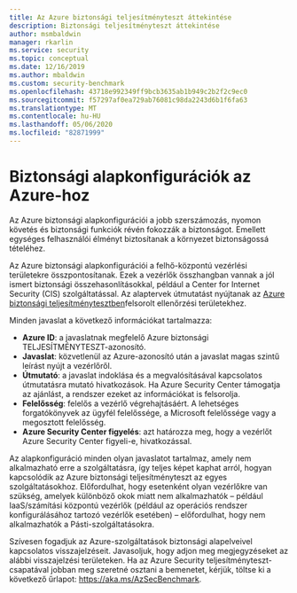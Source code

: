 ```yaml
---
title: Az Azure biztonsági teljesítményteszt áttekintése
description: Biztonsági teljesítményteszt áttekintése
author: msmbaldwin
manager: rkarlin
ms.service: security
ms.topic: conceptual
ms.date: 12/16/2019
ms.author: mbaldwin
ms.custom: security-benchmark
ms.openlocfilehash: 43718e992349ff9bcb3635ab1b949c2b2f2c9ec0
ms.sourcegitcommit: f57297af0ea729ab76081c98da2243d6b1f6fa63
ms.translationtype: MT
ms.contentlocale: hu-HU
ms.lasthandoff: 05/06/2020
ms.locfileid: "82871999"
---
```

# <a name="security-baselines-for-azure"></a>Biztonsági alapkonfigurációk az Azure-hoz

Az Azure biztonsági alapkonfigurációi a jobb szerszámozás, nyomon követés és biztonsági funkciók révén fokozzák a biztonságot. Emellett egységes felhasználói élményt biztosítanak a környezet biztonságossá tételéhez.

Az Azure biztonsági alapkonfigurációi a felhő-központú vezérlési területekre összpontosítanak. Ezek a vezérlők összhangban vannak a jól ismert biztonsági összehasonlításokkal, például a Center for Internet Security (CIS) szolgáltatással. Az alaptervek útmutatást nyújtanak az [Azure biztonsági teljesítménytesztben](overview.md)felsorolt ellenőrzési területekhez.

Minden javaslat a következő információkat tartalmazza:

- **Azure ID**: a javaslatnak megfelelő Azure biztonsági TELJESÍTMÉNYTESZT-azonosító.
- **Javaslat**: közvetlenül az Azure-azonosító után a javaslat magas szintű leírást nyújt a vezérlőről.
- **Útmutató**: a javaslat indoklása és a megvalósításával kapcsolatos útmutatásra mutató hivatkozások. Ha Azure Security Center támogatja az ajánlást, a rendszer ezeket az információkat is felsorolja.
- **Felelősség**: felelős a vezérlő végrehajtásáért. A lehetséges forgatókönyvek az ügyfél felelőssége, a Microsoft felelőssége vagy a megosztott felelősség.
- **Azure Security Center figyelés**: azt határozza meg, hogy a vezérlőt Azure Security Center figyeli-e, hivatkozással.

Az alapkonfiguráció minden olyan javaslatot tartalmaz, amely nem alkalmazható erre a szolgáltatásra, így teljes képet kaphat arról, hogyan kapcsolódik az Azure biztonsági teljesítményteszt az egyes szolgáltatásokhoz. Előfordulhat, hogy esetenként olyan vezérlőkre van szükség, amelyek különböző okok miatt nem alkalmazhatók – például IaaS/számítási központú vezérlők (például az operációs rendszer konfigurálásához tartozó vezérlők esetében) – előfordulhat, hogy nem alkalmazhatók a Pásti-szolgáltatásokra.


Szívesen fogadjuk az Azure-szolgáltatások biztonsági alapelveivel kapcsolatos visszajelzéseit. Javasoljuk, hogy adjon meg megjegyzéseket az alábbi visszajelzési területeken. Ha az Azure Security teljesítményteszt-csapatával jobban meg szeretné osztani a bemenetet, kérjük, töltse ki a következő űrlapot: https://aka.ms/AzSecBenchmark.
